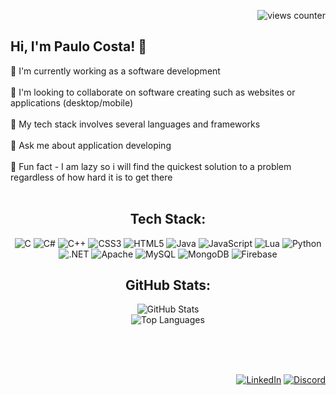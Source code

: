 <div>
  <p align="right"><img src="https://komarev.com/ghpvc/?username=pialo3434" alt="views counter"></p>
  <h2 align="left"> Hi, I'm Paulo Costa! 👋</h2>
</div>






📌 I'm currently working as a software development <br><br>📌 I'm looking to collaborate on software creating such as websites or applications (desktop/mobile) <br><br>📌 My tech stack involves several languages and frameworks <br><br>📌 Ask me about application developing <br><br>📌 Fun fact - I am lazy so i will find the quickest solution to a problem regardless of how hard it is to get there <br><br> 

<div align="center">
  <h2>Tech Stack:</h2>
</div>

<p align="center">
  <img src="https://img.shields.io/badge/c-%2300599C.svg?style=for-the-badge&logo=c&logoColor=white&color=171B22" alt="C">
  <img src="https://img.shields.io/badge/c%23-%23239120.svg?style=for-the-badge&logo=c-sharp&logoColor=white&color=171B22" alt="C#">
  <img src="https://img.shields.io/badge/c++-%2300599C.svg?style=for-the-badge&logo=c%2B%2B&logoColor=white&color=171B22" alt="C++">
  <img src="https://img.shields.io/badge/css3-%231572B6.svg?style=for-the-badge&logo=css3&logoColor=white&color=171B22" alt="CSS3">
  <img src="https://img.shields.io/badge/html5-%23E34F26.svg?style=for-the-badge&logo=html5&logoColor=white&color=171B22" alt="HTML5">
  <img src="https://img.shields.io/badge/java-%23ED8B00.svg?style=for-the-badge&logo=java&logoColor=white&color=171B22" alt="Java">
  <img src="https://img.shields.io/badge/javascript-%23323330.svg?style=for-the-badge&logo=javascript&logoColor=%23F7DF1E&color=171B22" alt="JavaScript">
  <img src="https://img.shields.io/badge/lua-%232C2D72.svg?style=for-the-badge&logo=lua&logoColor=white&color=171B22" alt="Lua">
  <img src="https://img.shields.io/badge/python-3670A0?style=for-the-badge&logo=python&logoColor=ffdd54&color=171B22" alt="Python">
  <img src="https://img.shields.io/badge/.NET-5C2D91?style=for-the-badge&logo=.net&logoColor=white&color=171B22" alt=".NET">
  <img src="https://img.shields.io/badge/apache-%23D42029.svg?style=for-the-badge&logo=apache&logoColor=white&color=171B22" alt="Apache">
  <img src="https://img.shields.io/badge/mysql-%2300f.svg?style=for-the-badge&logo=mysql&logoColor=white&color=171B22" alt="MySQL">
  <img src="https://img.shields.io/badge/MongoDB-%234ea94b.svg?style=for-the-badge&logo=mongodb&logoColor=white&color=171B22" alt="MongoDB">
  <img src="https://img.shields.io/badge/firebase-%23039BE5.svg?style=for-the-badge&logo=firebase&color=171B22" alt="Firebase">
</p>

<div align="center">
  <h2>GitHub Stats:</h2>
  <img src="https://github-readme-stats.vercel.app/api?username=pialo3434&theme=blueberry&hide_border=false&include_all_commits=false&count_private=false" alt="GitHub Stats"><br>
  <img src="https://github-readme-stats.vercel.app/api/top-langs/?username=pialo3434&theme=blueberry&hide_border=false&include_all_commits=false&count_private=false&layout=compact" alt="Top Languages">
</div>

<br><br><br> <!-- Adding space above badges -->

<p align="right">
    <a href="https://www.linkedin.com/in/paulo-costa-b65ba9188/" target="_blank"><img src="https://img.shields.io/badge/LinkedIn-%230077B5.svg?logo=linkedin&logoColor=white" alt="LinkedIn"></a>
    <a href="https://discord.gg/4kbWHbt8R5" target="_blank"><img src="https://img.shields.io/badge/Discord-%237289DA.svg?logo=discord&logoColor=white" alt="Discord"></a>
</p>


